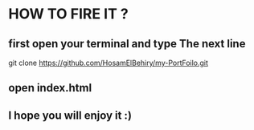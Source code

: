 # HOW TO FIRE IT ? 
## first open your terminal and type The next line
git clone https://github.com/HosamElBehiry/my-PortFoilo.git
## open index.html
## I hope you will enjoy it :) 
